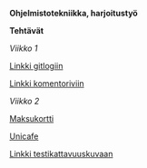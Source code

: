 **Ohjelmistotekniikka, harjoitustyö**

**Tehtävät**

*Viikko 1*


[Linkki gitlogiin](https://github.com/VolmarKa/ot-harjoitustyo/blob/master/laskarit/viikko1/gitlog.txt)

[Linkki komentoriviin](https://github.com/VolmarKa/ot-harjoitustyo/blob/master/laskarit/viikko1/komentorivi.txt)


*Viikko 2*

[Maksukortti](https://github.com/VolmarKa/otmPasianssi/tree/master/laskarit/viikko2/Maksukortti)

[Unicafe](https://github.com/VolmarKa/otmPasianssi/tree/master/laskarit/viikko2/Unicafe)

[Linkki testikattavuuskuvaan](https://github.com/VolmarKa/ot-harjoitustyo/blob/master/laskarit/viikko2/testikattavuus.PNG)
